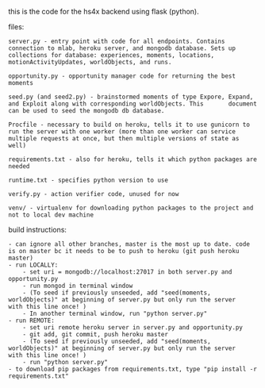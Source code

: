 this is the code for the hs4x backend using flask (python).

files:

	server.py - entry point with code for all endpoints. Contains connection to mlab, heroku server, and mongodb database. Sets up 		collections for database: experiences, moments, locations, motionActivityUpdates, worldObjects, and runs.

	opportunity.py - opportunity manager code for returning the best moments
	
	seed.py (and seed2.py) - brainstormed moments of type Expore, Expand, and Exploit along with corresponding worldObjects. This 		document can be used to seed the mongodb db database.

	Procfile - necessary to build on heroku, tells it to use gunicorn to run the server with one worker (more than one worker can service multiple requests at once, but then multiple versions of state as well)

	requirements.txt - also for heroku, tells it which python packages are needed

	runtime.txt - specifies python version to use

	verify.py - action verifier code, unused for now

	venv/ - virtualenv for downloading python packages to the project and not to local dev machine

build instructions:

	- can ignore all other branches, master is the most up to date. code is on master bc it needs to be to push to heroku (git push heroku master)
	- run LOCALLY: 
		- set uri = mongodb://localhost:27017 in both server.py and opportunity.py
		- run mongod in terminal window
		- (To seed if previously unseeded, add "seed(moments, worldObjects)" at beginning of server.py but only run the server 			with this line once! )
		- In another terminal window, run "python server.py"
	- run REMOTE:
		- set uri remote heroku server in server.py and opportunity.py
		- git add, git commit, push heroku master
		- (To seed if previously unseeded, add "seed(moments, worldObjects)" at beginning of server.py but only run the server 			with this line once! )
		- run "python server.py"
	- to download pip packages from requirements.txt, type "pip install -r requirements.txt"
